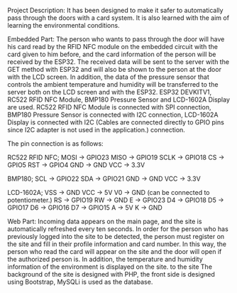 Project Description: It has been designed to make it safer to automatically pass through the doors with a card system. It is also learned with the aim of learning the environmental conditions.

Embedded Part:
The person who wants to pass through the door will have his card read by the RFID NFC module on the embedded circuit with the card given to him before, and the card information of the person will be received by the ESP32. The received data will be sent to the server with the GET method with ESP32 and will also be shown to the person at the door with the LCD screen. In addition, the data of the pressure sensor that controls the ambient temperature and humidity will be transferred to the server both on the LCD screen and with the ESP32.
ESP32 DEVKITV1, RC522 RFID NFC Module, BMP180 Pressure Sensor and LCD-1602A Display are used. RC522 RFID NFC Module is connected with SPI connection, BMP180 Pressure Sensor is connected with I2C connection, LCD-1602A Display is connected with I2C (Cables are connected directly to GPIO pins since I2C adapter is not used in the application.) connection.

The pin connection is as follows:

RC522 RFID NFC;
MOSI -> GPIO23
MISO -> GPIO19
SCLK -> GPIO18
CS -> GPIO5
RST -> GPIO4
GND -> GND
VCC -> 3.3V

BMP180;
SCL -> GPIO22
SDA -> GPIO21
GND -> GND
VCC -> 3.3V

LCD-1602A;
VSS -> GND
VCC -> 5V
V0 -> GND (can be connected to potentiometer.)
RS -> GPIO19
RW -> GND
E -> GPIO23
D4 -> GPIO18
D5 -> GPIO17
D6 -> GPIO16
D7 -> GPIO15
A -> 5V
K -> GND

Web Part:
Incoming data appears on the main page, and the site is automatically refreshed every ten seconds. In order for the person who has previously logged into the site to be detected, the person must register on the site and fill in their profile information and card number. In this way, the person who read the card will appear on the site and the door will open if the authorized person is. In addition, the temperature and humidity information of the environment is displayed on the site.
to the site
The background of the site is designed with PHP, the front side is designed using Bootstrap, MySQLi is used as the database.
